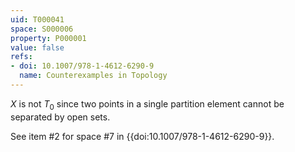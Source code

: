 ```yaml
---
uid: T000041
space: S000006
property: P000001
value: false
refs:
- doi: 10.1007/978-1-4612-6290-9
  name: Counterexamples in Topology
---
```


$X$ is not $T_0$ since two points in a single partition element cannot be separated by open sets.

See item #2 for space #7 in {{doi:10.1007/978-1-4612-6290-9}}.
